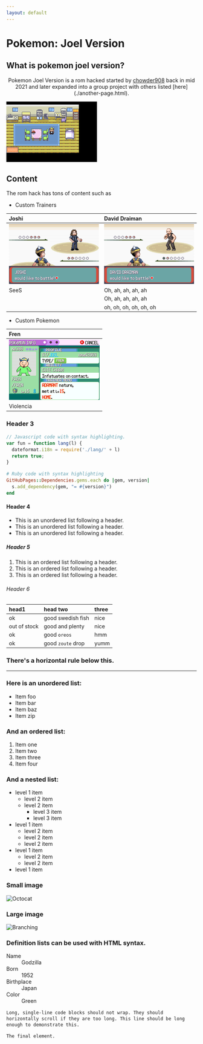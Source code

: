 ```yaml
---
layout: default
---
```

# Pokemon: Joel Version
## What is pokemon joel version?

<center>Pokemon Joel Version is a rom hacked started by <a href= "https://twitter.com/LazyGenGamers"> chowder908<a/> back in mid 2021 and later expanded into a group project 
with others listed [here](./another-page.html).</center>

![Haha PeePeePooPoo](/docs/assets/pokeemerald-0.png)

## Content
The rom hack has tons of content such as
  * Custom Trainers
 
| Joshi        | David Draiman     |
|:-------------|:------------------|
|![Haha PeePeePooPoo](/docs/assets/pokeemerald-5.png)|![Haha PeePeePooPoo](/docs/assets/pokeemerald-6.png)|
|SeeS          | Oh, ah, ah, ah, ah |
|               | Oh, ah, ah, ah, ah |
|               | oh, oh, oh, oh, oh, oh|

  * Custom Pokemon
 
| Fren |
|:-----|
| ![Haha PeePeePooPoo](/docs/assets/pokeemerald-1.png) |
| Violencia |
 

### Header 3

```js
// Javascript code with syntax highlighting.
var fun = function lang(l) {
  dateformat.i18n = require('./lang/' + l)
  return true;
}
```

```ruby
# Ruby code with syntax highlighting
GitHubPages::Dependencies.gems.each do |gem, version|
  s.add_dependency(gem, "= #{version}")
end
```

#### Header 4

*   This is an unordered list following a header.
*   This is an unordered list following a header.
*   This is an unordered list following a header.

##### Header 5

1.  This is an ordered list following a header.
2.  This is an ordered list following a header.
3.  This is an ordered list following a header.

###### Header 6

| head1        | head two          | three |
|:-------------|:------------------|:------|
| ok           | good swedish fish | nice  |
| out of stock | good and plenty   | nice  |
| ok           | good `oreos`      | hmm   |
| ok           | good `zoute` drop | yumm  |

### There's a horizontal rule below this.

* * *

### Here is an unordered list:

*   Item foo
*   Item bar
*   Item baz
*   Item zip

### And an ordered list:

1.  Item one
1.  Item two
1.  Item three
1.  Item four

### And a nested list:

- level 1 item
  - level 2 item
  - level 2 item
    - level 3 item
    - level 3 item
- level 1 item
  - level 2 item
  - level 2 item
  - level 2 item
- level 1 item
  - level 2 item
  - level 2 item
- level 1 item

### Small image

![Octocat](https://github.githubassets.com/images/icons/emoji/octocat.png)

### Large image

![Branching](https://guides.github.com/activities/hello-world/branching.png)


### Definition lists can be used with HTML syntax.

<dl>
<dt>Name</dt>
<dd>Godzilla</dd>
<dt>Born</dt>
<dd>1952</dd>
<dt>Birthplace</dt>
<dd>Japan</dd>
<dt>Color</dt>
<dd>Green</dd>
</dl>

```
Long, single-line code blocks should not wrap. They should horizontally scroll if they are too long. This line should be long enough to demonstrate this.
```

```
The final element.
```
